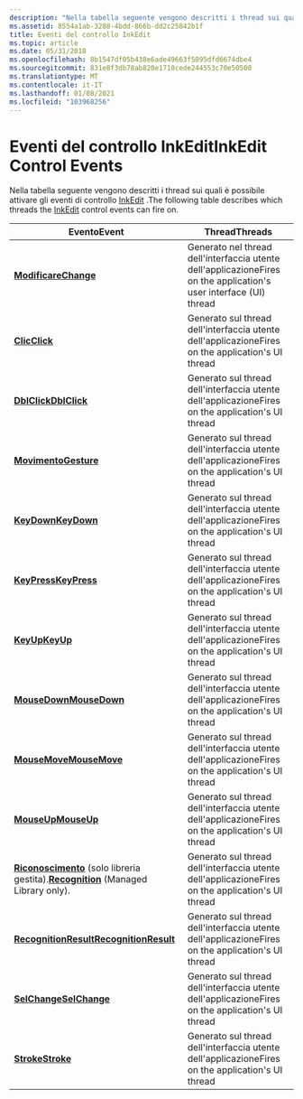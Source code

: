 ```yaml
---
description: "Nella tabella seguente vengono descritti i thread sui quali è possibile attivare gli eventi di controllo InkEdit. EventThreadsChangeFires sull'interfaccia utente dell'applicazione threadClickFires sull'interfaccia utente dell'applicazione threadDblClickFires sull'interfaccia utente dell'applicazione threadGestureFires sull'interfaccia utente dell'applicazione threadKeyDownFires sull'interfaccia utente dell'applicazione threadKeyPressFires sull'interfaccia utente dell'applicazione threadKeyUpFires nell'interfaccia utente dell'applicazione threadMouseDownFires nell'interfaccia utente dell'applicazione threadMouseMoveFires nell'interfaccia utente dell'applicazione threadMouseUpFires nell'interfaccia utente dell'applicazione threadRecognition (solo libreria gestita). Generato sull'interfaccia utente dell'applicazione threadRecognitionResultFires sull'interfaccia utente dell'applicazione threadSelChangeFires nell'interfaccia utente dell'applicazione threadStrokeFires nel thread UI dell'applicazione "
ms.assetid: 8554a1ab-3288-4bdd-866b-dd2c25842b1f
title: Eventi del controllo InkEdit
ms.topic: article
ms.date: 05/31/2018
ms.openlocfilehash: 8b1547df05b438e6ade49663f5095dfd6674dbe4
ms.sourcegitcommit: 831e8f3db78ab820e1710cede244553c70e50500
ms.translationtype: MT
ms.contentlocale: it-IT
ms.lasthandoff: 01/08/2021
ms.locfileid: "103968256"
---
```

# <a name="inkedit-control-events"></a><span data-ttu-id="5fe70-103">Eventi del controllo InkEdit</span><span class="sxs-lookup"><span data-stu-id="5fe70-103">InkEdit Control Events</span></span>

<span data-ttu-id="5fe70-104">Nella tabella seguente vengono descritti i thread sui quali è possibile attivare gli eventi di controllo [InkEdit](inkedit-control-reference.md) .</span><span class="sxs-lookup"><span data-stu-id="5fe70-104">The following table describes which threads the [InkEdit](inkedit-control-reference.md) control events can fire on.</span></span>



| <span data-ttu-id="5fe70-105">Evento</span><span class="sxs-lookup"><span data-stu-id="5fe70-105">Event</span></span>                                                                          | <span data-ttu-id="5fe70-106">Thread</span><span class="sxs-lookup"><span data-stu-id="5fe70-106">Threads</span></span>                                                          |
|--------------------------------------------------------------------------------|------------------------------------------------------------------|
| [<span data-ttu-id="5fe70-107">**Modificare**</span><span class="sxs-lookup"><span data-stu-id="5fe70-107">**Change**</span></span>](inkedit-change.md)                                               | <span data-ttu-id="5fe70-108">Generato nel thread dell'interfaccia utente dell'applicazione</span><span class="sxs-lookup"><span data-stu-id="5fe70-108">Fires on the application's user interface (UI) thread</span></span><br/> |
| [<span data-ttu-id="5fe70-109">**Clic**</span><span class="sxs-lookup"><span data-stu-id="5fe70-109">**Click**</span></span>](inkedit-click.md)                                                 | <span data-ttu-id="5fe70-110">Generato sul thread dell'interfaccia utente dell'applicazione</span><span class="sxs-lookup"><span data-stu-id="5fe70-110">Fires on the application's UI thread</span></span><br/>                  |
| [<span data-ttu-id="5fe70-111">**DblClick**</span><span class="sxs-lookup"><span data-stu-id="5fe70-111">**DblClick**</span></span>](inkedit-dblclick.md)                                           | <span data-ttu-id="5fe70-112">Generato sul thread dell'interfaccia utente dell'applicazione</span><span class="sxs-lookup"><span data-stu-id="5fe70-112">Fires on the application's UI thread</span></span><br/>                  |
| [<span data-ttu-id="5fe70-113">**Movimento**</span><span class="sxs-lookup"><span data-stu-id="5fe70-113">**Gesture**</span></span>](inkedit-gesture.md)                                             | <span data-ttu-id="5fe70-114">Generato sul thread dell'interfaccia utente dell'applicazione</span><span class="sxs-lookup"><span data-stu-id="5fe70-114">Fires on the application's UI thread</span></span><br/>                  |
| [<span data-ttu-id="5fe70-115">**KeyDown**</span><span class="sxs-lookup"><span data-stu-id="5fe70-115">**KeyDown**</span></span>](inkedit-keydown.md)                                             | <span data-ttu-id="5fe70-116">Generato sul thread dell'interfaccia utente dell'applicazione</span><span class="sxs-lookup"><span data-stu-id="5fe70-116">Fires on the application's UI thread</span></span><br/>                  |
| [<span data-ttu-id="5fe70-117">**KeyPress**</span><span class="sxs-lookup"><span data-stu-id="5fe70-117">**KeyPress**</span></span>](inkedit-keypress.md)                                           | <span data-ttu-id="5fe70-118">Generato sul thread dell'interfaccia utente dell'applicazione</span><span class="sxs-lookup"><span data-stu-id="5fe70-118">Fires on the application's UI thread</span></span><br/>                  |
| [<span data-ttu-id="5fe70-119">**KeyUp**</span><span class="sxs-lookup"><span data-stu-id="5fe70-119">**KeyUp**</span></span>](inkedit-keyup.md)                                                 | <span data-ttu-id="5fe70-120">Generato sul thread dell'interfaccia utente dell'applicazione</span><span class="sxs-lookup"><span data-stu-id="5fe70-120">Fires on the application's UI thread</span></span><br/>                  |
| [<span data-ttu-id="5fe70-121">**MouseDown**</span><span class="sxs-lookup"><span data-stu-id="5fe70-121">**MouseDown**</span></span>](inkedit-mousedown.md)                                         | <span data-ttu-id="5fe70-122">Generato sul thread dell'interfaccia utente dell'applicazione</span><span class="sxs-lookup"><span data-stu-id="5fe70-122">Fires on the application's UI thread</span></span><br/>                  |
| [<span data-ttu-id="5fe70-123">**MouseMove**</span><span class="sxs-lookup"><span data-stu-id="5fe70-123">**MouseMove**</span></span>](inkedit-mousemove.md)                                         | <span data-ttu-id="5fe70-124">Generato sul thread dell'interfaccia utente dell'applicazione</span><span class="sxs-lookup"><span data-stu-id="5fe70-124">Fires on the application's UI thread</span></span><br/>                  |
| [<span data-ttu-id="5fe70-125">**MouseUp**</span><span class="sxs-lookup"><span data-stu-id="5fe70-125">**MouseUp**</span></span>](inkedit-mouseup.md)                                             | <span data-ttu-id="5fe70-126">Generato sul thread dell'interfaccia utente dell'applicazione</span><span class="sxs-lookup"><span data-stu-id="5fe70-126">Fires on the application's UI thread</span></span><br/>                  |
| <span data-ttu-id="5fe70-127">[**Riconoscimento**](/previous-versions/ms567627(v=vs.100)) (solo libreria gestita).</span><span class="sxs-lookup"><span data-stu-id="5fe70-127">[**Recognition**](/previous-versions/ms567627(v=vs.100)) (Managed Library only).</span></span> | <span data-ttu-id="5fe70-128">Generato sul thread dell'interfaccia utente dell'applicazione</span><span class="sxs-lookup"><span data-stu-id="5fe70-128">Fires on the application's UI thread</span></span><br/>                  |
| [<span data-ttu-id="5fe70-129">**RecognitionResult**</span><span class="sxs-lookup"><span data-stu-id="5fe70-129">**RecognitionResult**</span></span>](inkedit-recognitionresult.md)                         | <span data-ttu-id="5fe70-130">Generato sul thread dell'interfaccia utente dell'applicazione</span><span class="sxs-lookup"><span data-stu-id="5fe70-130">Fires on the application's UI thread</span></span><br/>                  |
| [<span data-ttu-id="5fe70-131">**SelChange**</span><span class="sxs-lookup"><span data-stu-id="5fe70-131">**SelChange**</span></span>](inkedit-selchange.md)                                         | <span data-ttu-id="5fe70-132">Generato sul thread dell'interfaccia utente dell'applicazione</span><span class="sxs-lookup"><span data-stu-id="5fe70-132">Fires on the application's UI thread</span></span><br/>                  |
| [<span data-ttu-id="5fe70-133">**Stroke**</span><span class="sxs-lookup"><span data-stu-id="5fe70-133">**Stroke**</span></span>](inkedit-stroke.md)                                               | <span data-ttu-id="5fe70-134">Generato sul thread dell'interfaccia utente dell'applicazione</span><span class="sxs-lookup"><span data-stu-id="5fe70-134">Fires on the application's UI thread</span></span><br/>                  |



 

 

